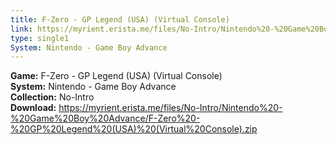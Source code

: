 ```yaml
---
title: F-Zero - GP Legend (USA) (Virtual Console)
link: https://myrient.erista.me/files/No-Intro/Nintendo%20-%20Game%20Boy%20Advance/F-Zero%20-%20GP%20Legend%20(USA)%20(Virtual%20Console).zip
type: single1
System: Nintendo - Game Boy Advance
---
```

<b>Game:</b> F-Zero - GP Legend (USA) (Virtual Console)<br>
<b>System:</b> Nintendo - Game Boy Advance<br>
<b>Collection:</b> No-Intro<br>
<b>Download:</b> https://myrient.erista.me/files/No-Intro/Nintendo%20-%20Game%20Boy%20Advance/F-Zero%20-%20GP%20Legend%20(USA)%20(Virtual%20Console).zip